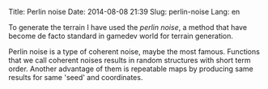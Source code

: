 Title: Perlin noise
Date: 2014-08-08 21:39
Slug: perlin-noise
Lang: en

To generate the terrain I have used the *perlin noise*, a method that have become de facto standard in gamedev world for terrain generation.

Perlin noise is a type of coherent noise, maybe the most famous. Functions that we call coherent noises results in random structures with short term order. Another advantage of them is repeatable maps by producing same results for same 'seed' and coordinates.

<div markdown="span" class="video-container">
<img class="gfyitem" data-id="GraveCooperativeAntelopegroundsquirrel"/>
</div>
